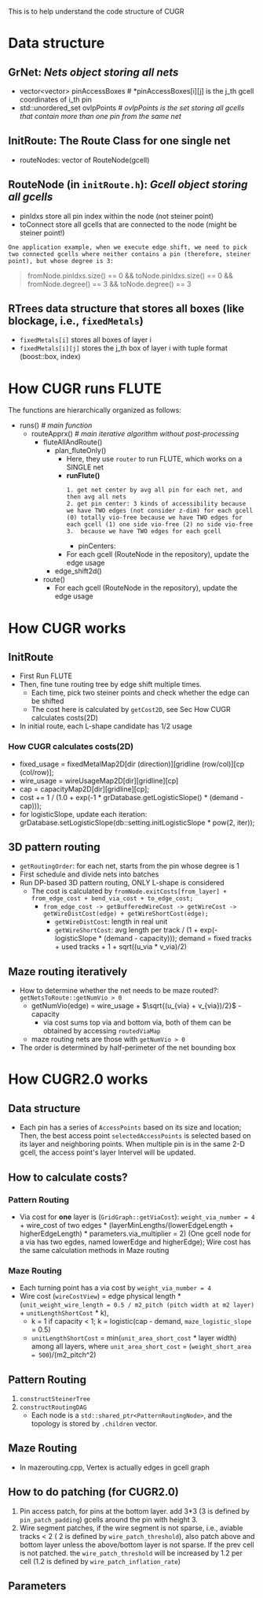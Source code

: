 This is to help understand the code structure of CUGR

# Data structure

## GrNet: *Nets object storing all nets*
+ vector<vector<GrPoint>> pinAccessBoxes # *pinAccessBoxes[i][j] is the j_th gcell coordinates of i_th pin
+ std::unordered_set<GrPoint> ovlpPoints # *ovlpPoints is the set storing all gcells that contain more than one pin from the same net*

## InitRoute: The Route Class for one single net
+ routeNodes: vector of RouteNode(gcell)

## RouteNode (in `initRoute.h`): *Gcell object storing all gcells*
+ pinIdxs store all pin index within the node (not steiner point)
+ toConnect store all gcells that are connected to the node (might be steiner point!)
```
One application example, when we execute edge shift, we need to pick two connected gcells where neither contains a pin (therefore, steiner point), but whose degree is 3:
```
> fromNode.pinIdxs.size() == 0 && toNode.pinIdxs.size() == 0 && fromNode.degree() == 3 && toNode.degree() == 3

## RTrees data structure that stores all boxes (like blockage, i.e., `fixedMetals`)
+ `fixedMetals[i]` stores all boxes of layer i
+ `fixedMetals[i][j]` stores the j_th box of layer i with tuple format (boost::box, index)
# How CUGR runs FLUTE

The functions are hierarchically organized as follows:
+ runs() # *main function*
    + routeApprx() # *main iterative algorithm without post-processing*
        + fluteAllAndRoute()
            + plan_fluteOnly()
                + Here, they use `router` to run FLUTE, which works on a SINGLE net 
                + **runFlute()**
                    ```
                    1. get net center by avg all pin for each net, and then avg all nets
                    2. get pin center: 3 kinds of accessibility because we have TWO edges (not consider z-dim) for each gcell (0) totally vio-free because we have TWO edges for each gcell (1) one side vio-free (2) no side vio-free 
                    3.  because we have TWO edges for each gcell
                    ```
                    + pinCenters: 
                + For each gcell (RouteNode in the repository), update the edge usage
            + edge_shift2d() 
        + route()
            + For each gcell (RouteNode in the repository), update the edge usage

# How CUGR works

## InitRoute
+ First Run FLUTE
+ Then, fine tune routing tree by edge shift multiple times. 
    + Each time, pick two steiner points and check whether the edge can be shifted
    + The cost here is calculated by `getCost2D`, see Sec How CUGR calculates costs(2D)
+ In initial route, each L-shape candidate has 1/2 usage
### How CUGR calculates costs(2D)
+ fixed_usage = fixedMetalMap2D[dir (direction)][gridline (row/col)][cp (col/row)];
+ wire_usage = wireUsageMap2D[dir][gridline][cp]
+ cap = capacityMap2D[dir][gridline][cp];
+ cost += 1 / (1.0 + exp(-1 * grDatabase.getLogisticSlope() * (demand - cap)));
+ for logisticSlope, update each iteration: grDatabase.setLogisticSlope(db::setting.initLogisticSlope * pow(2, iter));

## 3D pattern routing
+ `getRoutingOrder`: for each net, starts from the pin whose degree is 1
+ First schedule and divide nets into batches
+ Run DP-based 3D pattern routing, ONLY L-shape is considered
    + The cost is calculated by `fromNode.exitCosts[from_layer] + from_edge_cost + bend_via_cost + to_edge_cost;`
        + `from_edge_cost -> getBufferedWireCost -> getWireCost -> getWireDistCost(edge) + getWireShortCost(edge);`
            + `getWireDistCost`: length in real unit 
            + `getWireShortCost`: avg length per track / (1 + exp(-logisticSlope * (demand - capacity))); demand = fixed tracks + used tracks + 1 + sqrt((u_via * v_via)/2)

## Maze routing iteratively
+ How to determine whether the net needs to be maze routed?: `getNetsToRoute::getNumVio > 0`
    + getNumVio(edge) = wire_usage + $\sqrt{(u_{via} + v_{via})/2}$ - capacity
        + via cost sums top via and bottom via, both of them can be obtained by accessing `routedViaMap`
    + maze routing nets are those with `getNumVio > 0`
+ The order is determined by half-perimeter of the net bounding box

# How CUGR2.0 works

## Data structure
+ Each pin has a series of `AccessPoints` based on its size and location; Then, the best access point `selectedAccessPoints` is selected based on its layer and neighboring points. When multiple pin is in the same 2-D gcell, the access point's layer Intervel will be updated.
## How to calculate costs?

### Pattern Routing
+ Via cost for **one** layer is (`GridGraph::getViaCost`): `weight_via_number = 4` + wire_cost of two edges  * (layerMinLengths/(lowerEdgeLength + higherEdgeLength) * parameters.via_multiplier = 2) (One gcell node for a via has two egdes, named lowerEdge and higherEdge); Wire cost has the same calculation methods in Maze routing
### Maze Routing
+ Each turning point has a via cost by `weight_via_number = 4`
+ Wire cost (`wireCostView`) = edge physical length * (`unit_weight_wire_length = 0.5 / m2_pitch (pitch width at m2 layer)` + `unitLengthShortCost` * k), 
    +  k = 1 if capacity < 1; k = logistic(cap - demand, `maze_logistic_slope` = 0.5)
    + `unitLengthShortCost` = min(`unit_area_short_cost` * layer width) among all layers, where `unit_area_short_cost` = (`weight_short_area = 500`)/(m2_pitch^2)


## Pattern Routing
1. `constructSteinerTree`
2. `constructRoutingDAG`
    + Each node is a `std::shared_ptr<PatternRoutingNode>`, and the topology is stored by `.children` vector.

## Maze Routing
+ In mazerouting.cpp, Vertex is actually edges in gcell graph
## How to do patching (for CUGR2.0)
1. Pin access patch, for pins at the bottom layer. add 3*3 (3 is defined by `pin_patch_padding`) gcells around the pin with height 3.
2. Wire segment patches, if the wire segment is not sparse, i.e., aviable tracks < 2 ( 2 is defined by `wire_patch_threshold`), also patch above and bottom layer unless the above/bottom layer is not sparse.
If the prev cell is not patched. the `wire_patch_threshold` will be increased by 1.2 per cell (1.2 is defined by `wire_patch_inflation_rate`)

## Parameters
